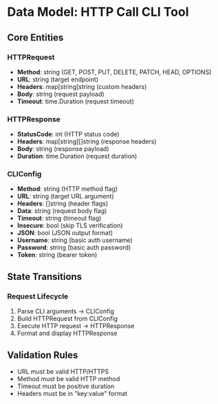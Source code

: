# Data Model: HTTP Call CLI Tool

## Core Entities

### HTTPRequest
- **Method**: string (GET, POST, PUT, DELETE, PATCH, HEAD, OPTIONS)
- **URL**: string (target endpoint)
- **Headers**: map[string]string (custom headers)
- **Body**: string (request payload)
- **Timeout**: time.Duration (request timeout)

### HTTPResponse  
- **StatusCode**: int (HTTP status code)
- **Headers**: map[string][]string (response headers)
- **Body**: string (response payload)
- **Duration**: time.Duration (request duration)

### CLIConfig
- **Method**: string (HTTP method flag)
- **URL**: string (target URL argument)
- **Headers**: []string (header flags)
- **Data**: string (request body flag)
- **Timeout**: string (timeout flag)
- **Insecure**: bool (skip TLS verification)
- **JSON**: bool (JSON output format)
- **Username**: string (basic auth username)
- **Password**: string (basic auth password)
- **Token**: string (bearer token)

## State Transitions

### Request Lifecycle
1. Parse CLI arguments → CLIConfig
2. Build HTTPRequest from CLIConfig
3. Execute HTTP request → HTTPResponse
4. Format and display HTTPResponse

## Validation Rules
- URL must be valid HTTP/HTTPS
- Method must be valid HTTP method
- Timeout must be positive duration
- Headers must be in "key:value" format